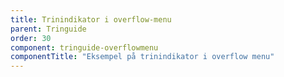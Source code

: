 ```yaml
---
title: Trinindikator i overflow-menu
parent: Tringuide
order: 30
component: tringuide-overflowmenu
componentTitle: "Eksempel på trinindikator i overflow menu"
---
```

